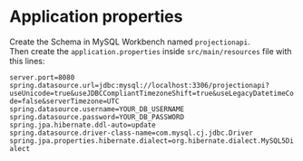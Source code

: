 # Application properties 

Create the Schema in MySQL Workbench named `projectionapi`.  
Then create the `application.properties` inside `src/main/resources` file with this lines:


`server.port=8080`
`spring.datasource.url=jdbc:mysql://localhost:3306/projectionapi?useUnicode=true&useJDBCCompliantTimezoneShift=true&useLegacyDatetimeCode=false&serverTimezone=UTC`  
`spring.datasource.username=YOUR_DB_USERNAME`  
`spring.datasource.password=YOUR_DB_PASSWORD`  
`spring.jpa.hibernate.ddl-auto=update`  
`spring.datasource.driver-class-name=com.mysql.cj.jdbc.Driver`  
`spring.jpa.properties.hibernate.dialect=org.hibernate.dialect.MySQL5Dialect`
  